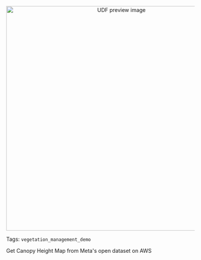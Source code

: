 <!--fused:preview-->
<p align="center"><img src="https://fused-magic.s3.amazonaws.com/thumbnails/preview/fusedlabs/fusedudfs/get_CHM_from_meta/04ca4bd4-dc35-4e4d-97c2-3932aa8f0fd4" width="600" alt="UDF preview image"></p>

<!--fused:tags-->
Tags: `vegetation_management_demo`

<!--fused:readme-->
Get Canopy Height Map from Meta's open dataset on AWS
